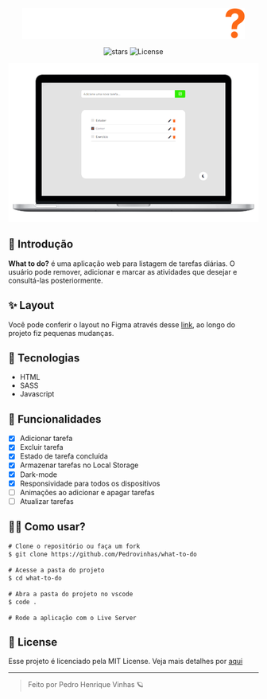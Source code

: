 <p  align="center">
    <img  margin-bottom= '200px' src='./assets/logo.svg'>
</p>

 <p align='center'>
    <img src="https://img.shields.io/github/stars/pedrovinhas/what-to-do?label=stars&message=MIT&color=fd6916&labelColor=3d3d4d" alt="stars">
    <img  src="https://img.shields.io/static/v1?label=license&message=MIT&color=fd6916&labelColor=3d3d4d" alt="License">
</p>

<div  align='center'>
    <img width='900px' src="./assets/mockup.png">
</div>


## 📝 Introdução
**What to do?** é uma aplicação web para listagem de tarefas diárias. O usuário pode remover, adicionar e marcar as atividades que desejar e consultá-las posteriormente.
## ✨ Layout
Você pode conferir o layout no Figma através desse [link](https://www.figma.com/file/QJnlmxH05K42fhGfpL8JtN/Untitled-(Copy)?node-id=1%3A2), ao longo do projeto fiz pequenas mudanças.

## 🔩 Tecnologias
- HTML
- SASS
- Javascript
## 🎯 Funcionalidades

- [X] Adicionar tarefa
- [X] Excluir tarefa
- [X] Estado de tarefa concluída
- [X] Armazenar tarefas no Local Storage
- [X] Dark-mode
- [X] Responsividade para todos os dispositivos
- [ ] Animações ao adicionar e apagar tarefas
- [ ] Atualizar tarefas

## 👷‍♂️ Como usar?

```
# Clone o repositório ou faça um fork
$ git clone https://github.com/Pedrovinhas/what-to-do

# Acesse a pasta do projeto
$ cd what-to-do

# Abra a pasta do projeto no vscode
$ code .

# Rode a aplicação com o Live Server
```

## 📝 License
Esse projeto é licenciado pela MIT License. Veja mais detalhes por [aqui](https://pt.wikipedia.org/wiki/Licen%C3%A7a_MIT)

---
<blockquote> Feito por Pedro Henrique Vinhas 🪐 </blockquote>
